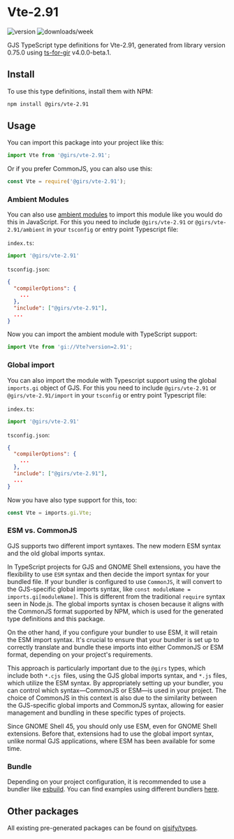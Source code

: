 
# Vte-2.91

![version](https://img.shields.io/npm/v/@girs/vte-2.91)
![downloads/week](https://img.shields.io/npm/dw/@girs/vte-2.91)


GJS TypeScript type definitions for Vte-2.91, generated from library version 0.75.0 using [ts-for-gir](https://github.com/gjsify/ts-for-gir) v4.0.0-beta.1.


## Install

To use this type definitions, install them with NPM:
```bash
npm install @girs/vte-2.91
```

## Usage

You can import this package into your project like this:
```ts
import Vte from '@girs/vte-2.91';
```

Or if you prefer CommonJS, you can also use this:
```ts
const Vte = require('@girs/vte-2.91');
```

### Ambient Modules

You can also use [ambient modules](https://github.com/gjsify/ts-for-gir/tree/main/packages/cli#ambient-modules) to import this module like you would do this in JavaScript.
For this you need to include `@girs/vte-2.91` or `@girs/vte-2.91/ambient` in your `tsconfig` or entry point Typescript file:

`index.ts`:
```ts
import '@girs/vte-2.91'
```

`tsconfig.json`:
```json
{
  "compilerOptions": {
    ...
  },
  "include": ["@girs/vte-2.91"],
  ...
}
```

Now you can import the ambient module with TypeScript support: 

```ts
import Vte from 'gi://Vte?version=2.91';
```

### Global import

You can also import the module with Typescript support using the global `imports.gi` object of GJS.
For this you need to include `@girs/vte-2.91` or `@girs/vte-2.91/import` in your `tsconfig` or entry point Typescript file:

`index.ts`:
```ts
import '@girs/vte-2.91'
```

`tsconfig.json`:
```json
{
  "compilerOptions": {
    ...
  },
  "include": ["@girs/vte-2.91"],
  ...
}
```

Now you have also type support for this, too:

```ts
const Vte = imports.gi.Vte;
```


### ESM vs. CommonJS

GJS supports two different import syntaxes. The new modern ESM syntax and the old global imports syntax.

In TypeScript projects for GJS and GNOME Shell extensions, you have the flexibility to use `ESM` syntax and then decide the import syntax for your bundled file. If your bundler is configured to use `CommonJS`, it will convert to the GJS-specific global imports syntax, like `const moduleName = imports.gi[moduleName]`. This is different from the traditional `require` syntax seen in Node.js. The global imports syntax is chosen because it aligns with the CommonJS format supported by NPM, which is used for the generated type definitions and this package.

On the other hand, if you configure your bundler to use ESM, it will retain the ESM import syntax. It's crucial to ensure that your bundler is set up to correctly translate and bundle these imports into either CommonJS or ESM format, depending on your project's requirements.

This approach is particularly important due to the `@girs` types, which include both `*.cjs `files, using the GJS global imports syntax, and `*.js` files, which utilize the ESM syntax. By appropriately setting up your bundler, you can control which syntax—CommonJS or ESM—is used in your project. The choice of CommonJS in this context is also due to the similarity between the GJS-specific global imports and CommonJS syntax, allowing for easier management and bundling in these specific types of projects.

Since GNOME Shell 45, you should only use ESM, even for GNOME Shell extensions. Before that, extensions had to use the global import syntax, unlike normal GJS applications, where ESM has been available for some time.

### Bundle

Depending on your project configuration, it is recommended to use a bundler like [esbuild](https://esbuild.github.io/). You can find examples using different bundlers [here](https://github.com/gjsify/ts-for-gir/tree/main/examples).

## Other packages

All existing pre-generated packages can be found on [gjsify/types](https://github.com/gjsify/types).

